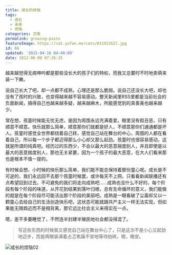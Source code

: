 ```yaml
---
title: 成长的烦恼
tags:
  - 成长
  - 未来
  - 烦恼
categories: 文章
permalink: growing-pains
featureImage: https://cat.yufan.me/cats/011913S2l.jpg
id: 66
updated: '2015-04-16 04:40:09'
date: 2012-06-08 07:26:25
---
```


越来越觉得无病呻吟都是那些没长大的孩子们的特权，而我又总要时不时地卖萌来装一下嫩。

说自己长大了吧，却一点都不成熟，心理还是那么脆弱。说自己还没长大吧，却也没有了孩时的兴致，也变得越来越不容易感动。整天新闻里RSS里都是当前社会的负面新闻，搞得自己也越来越多疑，越来越麻木，所能感觉到的真善美也越来越少。

<!--more-->

常在想，孩童时候能无忧无虑，是因为周围永远充满着爱。眼里没有假丑恶，只有顺意不顺意。快乐就那么简单，顺意那你们就都是好人，不顺意那你们通通都是坏人。孩童时感觉全世界都绕着自己转，感觉自己站在舞台的中心，周围的人都在看着自己，所以每一个步子都迈得那么小心却又那么起劲。孩童时也很容易感动，这就是所谓的纯真吧。经历过的东西少，不会以最大的恶意揣度别人，并且即使是以最大的恶意揣度别人，那也无关紧要，因为一个孩子的最大恶意，在大人们看来那也是根本不值一提的。

有时候会想，小时候的快乐那么简单，我们能不能总保持着那份童心呢。成长是不可逆的，我们永远回不去那个孩童时候罢，或许每天不上网，只看看新闻联播还有点希望回到过去。不可避免的我们将走向成熟吧……成熟也没什么不好的，每个阶段有每个阶段的味道，从开花到结果到落叶归根，总有生命循环的意义，我们能做的就是在每个阶段尽可能活出那个阶段的美丽吧。成熟是一眼看破了尘嚣却又以一颗童心去给自己的生活创造快乐吧，这状态可能就跟共产主义一样无法实现，但如果能无限趋近而不是相背离，那它远比社会主义来得实在一点。

嗯，差不多要睡觉了，不然连半封建半殖民地社会都没得混了。

>写这些东西的时候我又感觉自己站在舞台中心了，只是这次不是小心又起劲地迈步，而是两眼装满着忐忑焦躁不安地等待拍砖。嗯，晚安。

![成长的烦恼02](https://cat.yufan.me/cats/011913QzQ.jpg)
